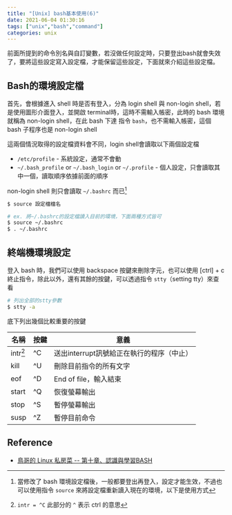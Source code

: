 ```yaml
---
title: "[Unix] bash基本使用(6)"
date: 2021-06-04 01:30:16
tags: ["unix","bash","command"]
categories: unix
---
```


前面所提到的命令別名與自訂變數，若沒做任何設定時，只要登出bash就會失效了，要將這些設定寫入設定檔，才能保留這些設定，下面就來介紹這些設定檔。

<!-- more -->

## Bash的環境設定檔

首先，會根據進入 shell 時是否有登入，分為 login shell 與 non-login shell，若是使用圖形介面登入，並開啟 terminal時，這時不需輸入帳密，此時的 bash 環境就稱為 non-login shell，在此 bash 下達 指令 `bash`，也不需輸入帳密，這個 bash 子程序也是 non-login shell

這兩個情況取得的設定檔資料會不同，login shell會讀取以下兩個設定檔

* `/etc/profile` - 系統設定，通常不會動
* `~/.bash_profile` or `~/.bash_login` or `~/.profile` - 個人設定，只會讀取其中一個，讀取順序依據前面的順序

non-login shell 則只會讀取 `~/.bashrc` 而已[^1]

[^1]: 當修改了 bash 環境設定檔後，一般都要登出再登入，設定才能生效，不過也可以使用指令 `source` 來將設定檔重新讀入現在的環境，以下是使用方式

```bash
$ source 設定檔檔名

# ex. 將~/.bashrc的設定檔讀入目前的環境，下面兩種方式皆可
$ source ~/.bashrc
$ . ~/.bashrc
```

## 終端機環境設定

登入 bash 時，我們可以使用 backspace 按鍵來刪除字元，也可以使用 [ctrl] + c 終止指令，除此以外，還有其餘的按鍵，可以透過指令 `stty`（setting tty）來查看

```bash
# 列出全部的stty參數
$ stty -a
```

底下列出幾個比較重要的按鍵

| 名稱     | 按鍵 | 意義                                      |
| -------- | ---- | ----------------------------------------- |
| intr[^2] | ^C   | 送出interrupt訊號給正在執行的程序（中止） |
| kill     | ^U   | 刪除目前指令的所有文字                    |
| eof      | ^D   | End of file，輸入結束                     |
| start    | ^Q   | 恢復螢幕輸出                              |
| stop     | ^S   | 暫停螢幕輸出                              |
| susp     | ^Z   | 暫停目前命令                              |

[^2]: `intr = ^C` 此部分的 `^` 表示 ctrl 的意思


## Reference
* [鳥哥的 Linux 私房菜 -- 第十章、認識與學習BASH](http://linux.vbird.org/linux_basic/0320bash.php)